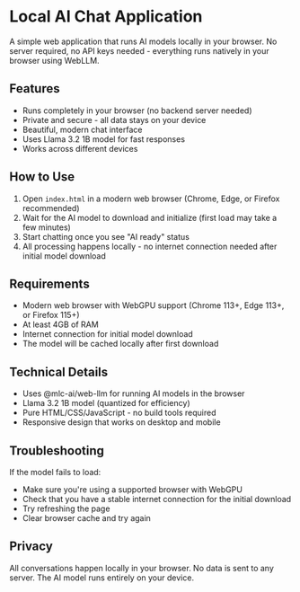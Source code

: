 # Local AI Chat Application

A simple web application that runs AI models locally in your browser. No server required, no API keys needed - everything runs natively in your browser using WebLLM.

## Features

- Runs completely in your browser (no backend server needed)
- Private and secure - all data stays on your device
- Beautiful, modern chat interface
- Uses Llama 3.2 1B model for fast responses
- Works across different devices

## How to Use

1. Open `index.html` in a modern web browser (Chrome, Edge, or Firefox recommended)
2. Wait for the AI model to download and initialize (first load may take a few minutes)
3. Start chatting once you see "AI ready" status
4. All processing happens locally - no internet connection needed after initial model download

## Requirements

- Modern web browser with WebGPU support (Chrome 113+, Edge 113+, or Firefox 115+)
- At least 4GB of RAM
- Internet connection for initial model download
- The model will be cached locally after first download

## Technical Details

- Uses @mlc-ai/web-llm for running AI models in the browser
- Llama 3.2 1B model (quantized for efficiency)
- Pure HTML/CSS/JavaScript - no build tools required
- Responsive design that works on desktop and mobile

## Troubleshooting

If the model fails to load:
- Make sure you're using a supported browser with WebGPU
- Check that you have a stable internet connection for the initial download
- Try refreshing the page
- Clear browser cache and try again

## Privacy

All conversations happen locally in your browser. No data is sent to any server. The AI model runs entirely on your device.
